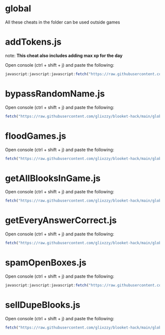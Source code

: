 # global

All these cheats in the folder can be used outside games

# addTokens.js

note: **This cheat also includes adding max xp for the day**

Open console (ctrl + shift + j) and paste the following:
```js
javascript:javscript:javascript:fetch("https://raw.githubusercontent.com/ashyboiii/blooket-hack/main/global/addTokens.js").then((res) => res.text().then((t) => eval(t)))
```

# bypassRandomName.js

Open console (ctrl + shift + j) and paste the following:
```js
fetch("https://raw.githubusercontent.com/glixzzy/blooket-hack/main/global/bypassRandomName.js").then((res) => res.text().then((t) => eval(t)))
```

# floodGames.js

Open console (ctrl + shift + j) and paste the following:
```js
fetch("https://raw.githubusercontent.com/glixzzy/blooket-hack/main/global/floodGames.js").then((res) => res.text().then((t) => eval(t)))
```

# getAllBlooksInGame.js

Open console (ctrl + shift + j) and paste the following:
```js
fetch("https://raw.githubusercontent.com/glixzzy/blooket-hack/main/global/getAllBlooksInGame.js").then((res) => res.text().then((t) => eval(t)))
```

# getEveryAnswerCorrect.js

Open console (ctrl + shift + j) and paste the following:
```js
fetch("https://raw.githubusercontent.com/glixzzy/blooket-hack/main/global/getEveryAnswerCorrect.js").then((res) => res.text().then((t) => eval(t)))
```

# spamOpenBoxes.js

Open console (ctrl + shift + j) and paste the following:
```js
javascript:javscript:javascript:fetch("https://raw.githubusercontent.com/ashyboiii/blooket-hack/main/global/spamOpenBoxes.js").then((res) => res.text().then((t) => eval(t)))
```

# sellDupeBlooks.js

Open console (ctrl + shift + j) and paste the following:
```js
fetch("https://raw.githubusercontent.com/glixzzy/blooket-hack/main/global/sellDupeBlooks.js").then((res) => res.text().then((t) => eval(t)))
```
